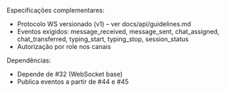 Especificações complementares:
- Protocolo WS versionado (v1) – ver docs/api/guidelines.md
- Eventos exigidos: message_received, message_sent, chat_assigned, chat_transferred, typing_start, typing_stop, session_status
- Autorização por role nos canais

Dependências:
- Depende de #32 (WebSocket base)
- Publica eventos a partir de #44 e #45


